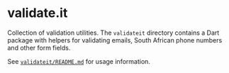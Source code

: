 # validate.it

Collection of validation utilities. The `validateit` directory contains a Dart package with helpers for validating emails, South African phone numbers and other form fields.

See [`validateit/README.md`](validateit/README.md) for usage information.
